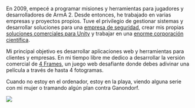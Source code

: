 En 2009, empecé a programar misiones y herramientas para jugadores y desarrolladores de ArmA 2. Desde entonces, he trabajado en varias empresas y proyectos propios. Tuve el privilegio de gestionar sistemas y desarrollar soluciones para una <a href="https://pycseca.com" target="_blank" rel="noreferer" rel="noopener">empresa de seguridad</a>, crear mis propias <a href="https://assetstore.unity.com/publishers/15679" target="_blank" rel="noreferer" rel="noopener">soluciones comerciales para Unity</a> y trabajar en una <a href="https://www.cta-observatory.org/about/locations/ctao-north/" target="_blank" rel="noreferer" rel="noopener">enorme corporación científica</a>.

Mi principal objetivo es desarrollar aplicaciones web y herramientas para clientes y empresas. En mi tiempo libre me dedico a desarrollar la versión comercial de <a href="https://4frames.jrai.dev" target="_blank">4 Frames</a>, un juego web desafiante donde debes adivinar una película a través de hasta 4 fotogramas.

Cuando no estoy en el ordenador, estoy en la playa, viendo alguna serie con mi mujer o tramando algún plan contra <span class="ganon-word">Ganondorf</span>.
<div class="anim"><img src="/animation.gif"/></div>